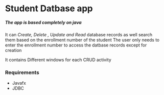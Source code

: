# Student Datbase app
##### The app is based completely on java

It can *Create, Delete , Update and Read* database records as well search them based on the enrollment number of the student
The user only needs to enter the enrollment number to access the datbase records except for creation 

It contains Different windows for each CRUD activity
### Requirements
* Javafx
* JDBC
